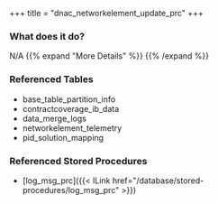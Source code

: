 +++
title = "dnac_networkelement_update_prc"
+++

### What does it do?
N/A
{{% expand "More Details" %}}
{{% /expand %}}

### Referenced Tables
- base_table_partition_info
- contractcoverage_ib_data
- data_merge_logs
- networkelement_telemetry
- pid_solution_mapping

### Referenced Stored Procedures
- [log_msg_prc]({{< ILink href="/database/stored-procedures/log_msg_prc" >}})

